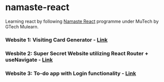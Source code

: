 # namaste-react
Learning react by following [Namaste React](https://www.youtube.com/playlist?list=PL4rPSem29OZQdVEnUo4mwuNi00mmx36Ky) programme under MuTech by GTech Mulearn.

### Website 1: Visiting Card Generator - [Link](https://vt-vite-visiting-card.netlify.app)

### Wesbite 2: Super Secret Website utilizing React Router + useNavigate - [Link](https://vt-vite-3-route.netlify.app)

### Website 3: To-do app with Login functionality - [Link](http://vt-vite-login-todo.netlify.app)
